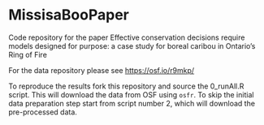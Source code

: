 # MissisaBooPaper
Code repository for the paper Effective conservation decisions require models designed for purpose: a case study for boreal caribou in Ontario’s Ring of Fire

For the data repository please see https://osf.io/r9mkp/

To reproduce the results fork this repository and source the 0_runAll.R script. This will download the data from OSF using `osfr`. To skip the initial data preparation step start from script number 2, which will download the pre-processed data.  
